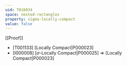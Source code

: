 ```yaml
---
uid: T016034
space: nested-rectangles
property: sigma-locally-compact
value: false
---
```

[[Proof]]

* [T001133] [Locally Compact|P000023]
* [I000008] [$\sigma$-Locally Compact|P000025] => [Locally Compact|P000023]

